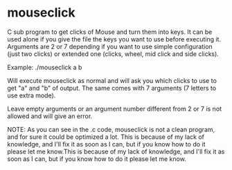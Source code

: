 # mouseclick
C sub program to get clicks of Mouse and turn them into keys.
It can be used alone if you give the file the keys you want to use before executing it. 
Arguments are 2 or 7 depending if you want to use simple configuration (just two clicks) or extended one (clicks, wheel, mid click and side clicks).

Example:
./mouseclick a b

Will execute mouseclick as normal and will ask you which clicks to use to get "a" and "b" of output.
The same comes with 7 arguments (7 letters to use extra mode).

Leave empty arguments or an argument number different from 2 or 7 is not allowed and will give an error.

NOTE: As you can see in the .c code, mouseclick is not a clean program, and for sure it could be optimized a lot. This is because of my lack of knowledge, and I'll fix it as soon as I can, but if you know how to do it please let me know.This is because of my lack of knowledge, and I'll fix it as soon as I can, but if you know how to do it please let me know.
